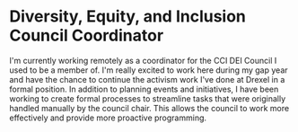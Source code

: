 # Diversity, Equity, and Inclusion Council Coordinator

I'm currently working remotely as a coordinator for the CCI DEI Council I used
to be a member of.
I'm really excited to work here during my gap year and have the chance to
continue the activism work I've done at Drexel in a formal position.
In addition to planning events and initiatives, I have been working to create
formal processes to streamline tasks that were originally handled manually by
the council chair.
This allows the council to work more effectively and provide more proactive
programming.
